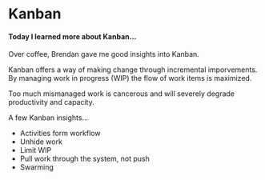 # Kanban


#### Today I learned more about Kanban...

Over coffee, Brendan gave me good insights into Kanban.

Kanban offers a way of making change through incremental imporvements.  By managing work in progress (WIP) the flow of work items is maximized.

Too much mismanaged work is cancerous and will severely degrade productivity and capacity.

A few Kanban insights...

- Activities form workflow
- Unhide work
- Limit WIP
- Pull work through the system, not push
- Swarming

